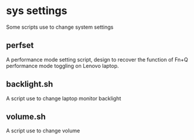 # sys settings

Some scripts use to change system settings

## perfset
A performance mode setting script, design to recover the function of Fn+Q performance mode toggling on Lenovo laptop.

## backlight.sh
A script use to change laptop monitor backlight

## volume.sh
A script use to change volume
